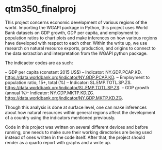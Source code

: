 # qtm350_finalproj

This project concerns economic development of various regions of the world. Importing the WGAPI package in Python, this project uses World Bank datasets on GDP growth, GDP per capita, and employment to population ratios to chart plots and make inferences on how various regions have developed with respect to each other. Within the write up, we use research on natural resource exports, production, and origins to connect to the data extraction and interpretation from the WGAPI python package. 

The indicactor codes are as such:

– GDP per capita (constant 2015 US$) – Indicator: NY.GDP.PCAP.KD. https://data.worldbank.org/indicator/NY.GDP.PCAP.KD.
– Employment to population ratio, 15+, total (%) – Indicator: SL.EMP.TOTL.SP.ZS. https://data.worldbank.org/indicator/SL.EMP.TOTL.SP.ZS. 
– GDP growth (annual %)– Indicator: NY.GDP.MKTP.KD.ZG. https://data.worldbank.org/indicator/NY.GDP.MKTP.KD.ZG.

Though this analysis is done at surface level, one can make inferences about how natural resources within general regions affect the development of a country using the indicators mentioned previously. 

Code in this project was written on several different devices and before running, one needs to make sure their working directories are being used instead of ones written in the code itself. After that, the project should render as a quarto report with graphs and a write up.
